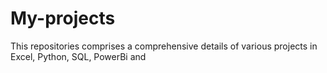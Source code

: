 # My-projects
This repositories comprises a comprehensive details of various projects in Excel, Python, SQL, PowerBi and  
